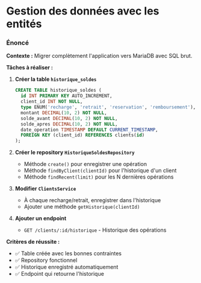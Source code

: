 # Gestion des données avec les entités

### Énoncé

**Contexte :**
Migrer complètement l'application vers MariaDB avec SQL brut.

**Tâches à réaliser :**

1. **Créer la table `historique_soldes`**
   ```sql
   CREATE TABLE historique_soldes (
     id INT PRIMARY KEY AUTO_INCREMENT,
     client_id INT NOT NULL,
     type ENUM('recharge', 'retrait', 'reservation', 'remboursement'),
     montant DECIMAL(10, 2) NOT NULL,
     solde_avant DECIMAL(10, 2) NOT NULL,
     solde_apres DECIMAL(10, 2) NOT NULL,
     date_operation TIMESTAMP DEFAULT CURRENT_TIMESTAMP,
     FOREIGN KEY (client_id) REFERENCES clients(id)
   );
   ```

2. **Créer le repository `HistoriqueSoldesRepository`**
   - Méthode `create()` pour enregistrer une opération
   - Méthode `findByClient(clientId)` pour l'historique d'un client
   - Méthode `findRecent(limit)` pour les N dernières opérations

3. **Modifier `ClientsService`**
   - À chaque recharge/retrait, enregistrer dans l'historique
   - Ajouter une méthode `getHistorique(clientId)`

4. **Ajouter un endpoint**
   - `GET /clients/:id/historique` - Historique des opérations

**Critères de réussite :**
- ✅ Table créée avec les bonnes contraintes
- ✅ Repository fonctionnel
- ✅ Historique enregistré automatiquement
- ✅ Endpoint qui retourne l'historique
